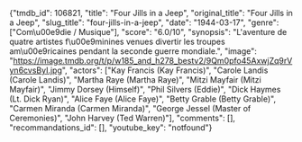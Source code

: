 {"tmdb_id": 106821, "title": "Four Jills in a Jeep", "original_title": "Four Jills in a Jeep", "slug_title": "four-jills-in-a-jeep", "date": "1944-03-17", "genre": ["Com\u00e9die / Musique"], "score": "6.0/10", "synopsis": "L'aventure de quatre artistes f\u00e9minines venues divertir les troupes am\u00e9ricaines pendant la seconde guerre mondiale.", "image": "https://image.tmdb.org/t/p/w185_and_h278_bestv2/9Qm0pfo45AxwjZq9rVyn6cvsByI.jpg", "actors": ["Kay Francis (Kay Francis)", "Carole Landis (Carole Landis)", "Martha Raye (Martha Raye)", "Mitzi Mayfair (Mitzi Mayfair)", "Jimmy Dorsey (Himself)", "Phil Silvers (Eddie)", "Dick Haymes (Lt. Dick Ryan)", "Alice Faye (Alice Faye)", "Betty Grable (Betty Grable)", "Carmen Miranda (Carmen Miranda)", "George Jessel (Master of Ceremonies)", "John Harvey (Ted Warren)"], "comments": [], "recommandations_id": [], "youtube_key": "notfound"}